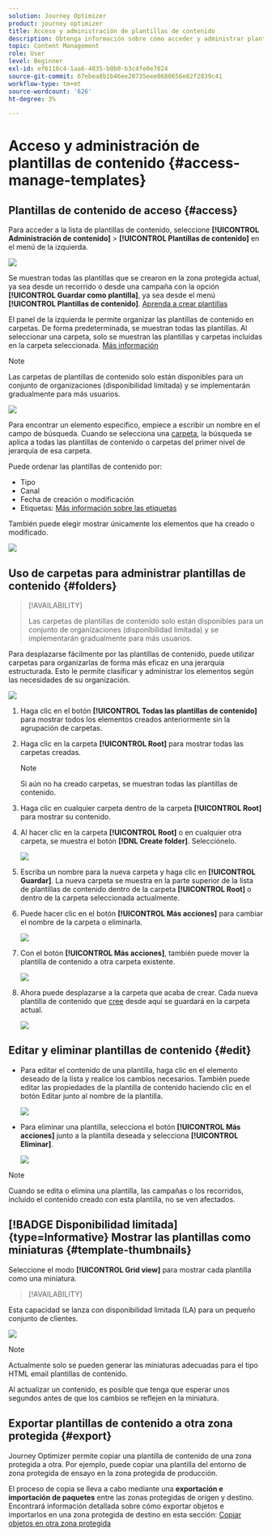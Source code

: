 ```yaml
---
solution: Journey Optimizer
product: journey optimizer
title: Acceso y administración de plantillas de contenido
description: Obtenga información sobre cómo acceder y administrar plantillas de contenido
topic: Content Management
role: User
level: Beginner
exl-id: ef6110c4-1aa6-4835-b0b0-b3c4fe0e7024
source-git-commit: 67ebea8b1b46ee20735eee0680656e82f2839c41
workflow-type: tm+mt
source-wordcount: '626'
ht-degree: 3%

---
```


# Acceso y administración de plantillas de contenido {#access-manage-templates}

## Plantillas de contenido de acceso {#access}

Para acceder a la lista de plantillas de contenido, seleccione **[!UICONTROL Administración de contenido]** > **[!UICONTROL Plantillas de contenido]** en el menú de la izquierda.

![](assets/content-template-list.png)

Se muestran todas las plantillas que se crearon en la zona protegida actual, ya sea desde un recorrido o desde una campaña con la opción **[!UICONTROL Guardar como plantilla]**, ya sea desde el menú **[!UICONTROL Plantillas de contenido]**. [Aprenda a crear plantillas](#create-content-templates)

El panel de la izquierda le permite organizar las plantillas de contenido en carpetas. De forma predeterminada, se muestran todas las plantillas. Al seleccionar una carpeta, solo se muestran las plantillas y carpetas incluidas en la carpeta seleccionada. [Más información](#folders)

>[!NOTE]
>
>Las carpetas de plantillas de contenido solo están disponibles para un conjunto de organizaciones (disponibilidad limitada) y se implementarán gradualmente para más usuarios.

![](assets/content-template-list-folders.png)

Para encontrar un elemento específico, empiece a escribir un nombre en el campo de búsqueda. Cuando se selecciona una [carpeta](#folders), la búsqueda se aplica a todas las plantillas de contenido o carpetas del primer nivel de jerarquía de esa carpeta<!--(not nested items)-->.

Puede ordenar las plantillas de contenido por:
* Tipo
* Canal
* Fecha de creación o modificación
* Etiquetas: [Más información sobre las etiquetas](../start/search-filter-categorize.md#tags)

También puede elegir mostrar únicamente los elementos que ha creado o modificado.

![](assets/content-template-list-filters.png)

## Uso de carpetas para administrar plantillas de contenido {#folders}

>[!AVAILABILITY]
>
>Las carpetas de plantillas de contenido solo están disponibles para un conjunto de organizaciones (disponibilidad limitada) y se implementarán gradualmente para más usuarios.

Para desplazarse fácilmente por las plantillas de contenido, puede utilizar carpetas para organizarlas de forma más eficaz en una jerarquía estructurada. Esto le permite clasificar y administrar los elementos según las necesidades de su organización.

![](assets/content-template-folders.png)

1. Haga clic en el botón **[!UICONTROL Todas las plantillas de contenido]** para mostrar todos los elementos creados anteriormente sin la agrupación de carpetas.

1. Haga clic en la carpeta **[!UICONTROL Root]** para mostrar todas las carpetas creadas.

   >[!NOTE]
   >
   >Si aún no ha creado carpetas, se muestran todas las plantillas de contenido.

1. Haga clic en cualquier carpeta dentro de la carpeta **[!UICONTROL Root]** para mostrar su contenido.

1. Al hacer clic en la carpeta **[!UICONTROL Root]** o en cualquier otra carpeta, se muestra el botón **[!DNL Create folder]**. Selecciónelo.

   ![](assets/content-template-create-folder.png)

1. Escriba un nombre para la nueva carpeta y haga clic en **[!UICONTROL Guardar]**. La nueva carpeta se muestra en la parte superior de la lista de plantillas de contenido dentro de la carpeta **[!UICONTROL Root]** o dentro de la carpeta seleccionada actualmente.

1. Puede hacer clic en el botón **[!UICONTROL Más acciones]** para cambiar el nombre de la carpeta o eliminarla.

   ![](assets/content-template-folder-more-actions.png)

1. Con el botón **[!UICONTROL Más acciones]**, también puede mover la plantilla de contenido a otra carpeta existente.

   ![](assets/content-template-folder-moved.png)

1. Ahora puede desplazarse a la carpeta que acaba de crear. Cada nueva plantilla de contenido que [cree](create-content-templates.md) desde aquí se guardará en la carpeta actual.

   ![](assets/content-template-folder-create.png)

## Editar y eliminar plantillas de contenido {#edit}

* Para editar el contenido de una plantilla, haga clic en el elemento deseado de la lista y realice los cambios necesarios. También puede editar las propiedades de la plantilla de contenido haciendo clic en el botón Editar junto al nombre de la plantilla.

  ![](assets/content-template-edit.png)

* Para eliminar una plantilla, selecciona el botón **[!UICONTROL Más acciones]** junto a la plantilla deseada y selecciona **[!UICONTROL Eliminar]**.

  ![](assets/content-template-list-delete.png)

>[!NOTE]
>
>Cuando se edita o elimina una plantilla, las campañas o los recorridos, incluido el contenido creado con esta plantilla, no se ven afectados.

## [!BADGE Disponibilidad limitada]{type=Informative} Mostrar las plantillas como miniaturas {#template-thumbnails}

Seleccione el modo **[!UICONTROL Grid view]** para mostrar cada plantilla como una miniatura.

>[!AVAILABILITY]
>
Esta capacidad se lanza con disponibilidad limitada (LA) para un pequeño conjunto de clientes.

![](assets/content-template-grid-view.png)

>[!NOTE]
>
Actualmente solo se pueden generar las miniaturas adecuadas para el tipo HTML email plantillas de contenido.

Al actualizar un contenido, es posible que tenga que esperar unos segundos antes de que los cambios se reflejen en la miniatura.

## Exportar plantillas de contenido a otra zona protegida {#export}

Journey Optimizer permite copiar una plantilla de contenido de una zona protegida a otra. Por ejemplo, puede copiar una plantilla del entorno de zona protegida de ensayo en la zona protegida de producción.

El proceso de copia se lleva a cabo mediante una **exportación e importación de paquetes** entre las zonas protegidas de origen y destino. Encontrará información detallada sobre cómo exportar objetos e importarlos en una zona protegida de destino en esta sección: [Copiar objetos en otra zona protegida](../configuration/copy-objects-to-sandbox.md)
